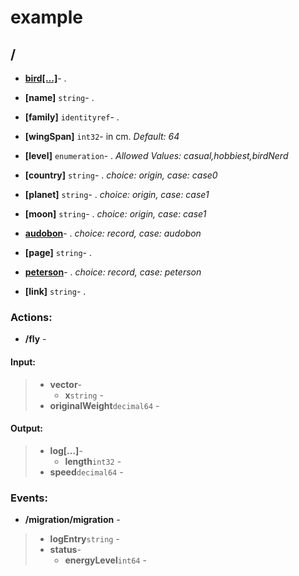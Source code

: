 

# example


## <a name=""></a>/



* **[bird[…]](#bird)**- . 

* **[name]** `string`- . 

* **[family]** `identityref`- . 

* **[wingSpan]** `int32`- in cm.  *Default: 64* 

* **[level]** `enumeration`- .  *Allowed Values: casual,hobbiest,birdNerd* 

* **[country]** `string`- .  *choice: origin, case: case0* 

* **[planet]** `string`- .  *choice: origin, case: case1* 

* **[moon]** `string`- .  *choice: origin, case: case1* 

* **[audobon](#audobon)**- .  *choice: record, case: audobon* 

* **[page]** `string`- . 

* **[peterson](#peterson)**- .  *choice: record, case: peterson* 

* **[link]** `string`- . 



### Actions:

* <a name="fly"></a>**/fly** - 
 
  
#### Input:

	
>  * **vector**- 
>     * **x**`string` - 
>  * **originalWeight**`decimal64` - 


  
#### Output:

	
>  * **log[…]**- 
>     * **length**`int32` - 
>  * **speed**`decimal64` - 




### Events:

* <a name="migration"></a>**/migration/migration** - 

  
>  * **logEntry**`string` - 
>  * **status**- 
>     * **energyLevel**`int64` - 




